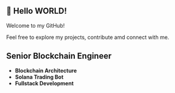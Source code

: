 ## 👋 Hello WORLD!
Welcome to my GitHub!  

Feel free to explore my projects, contribute amd connect with me.  
## Senior Blockchain Engineer

- **Blockchain Architecture**
- **Solana Trading Bot**
- **Fullstack Development**
